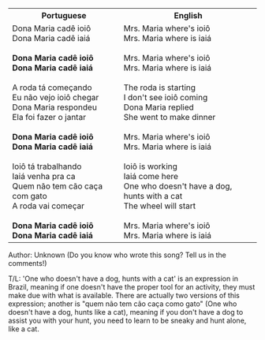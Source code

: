 <table class="capoeira-table">
    <tr class="header-row">
        <th>Portuguese</th>
        <th>English</th>
    </tr>
    <tr>
        <td>Dona Maria cadê ioiô<br>Dona Maria cadê iaiá<br><br><strong>Dona Maria cadê ioiô<br>Dona Maria cadê iaiá</strong><br><br>A roda tá começando<br>Eu não vejo ioiô chegar<br>Dona Maria respondeu<br>Ela foi fazer o jantar<br><br><strong>Dona Maria cadê ioiô<br>Dona Maria cadê iaiá</strong><br><br>Ioiô tá trabalhando<br>Iaiá venha pra ca<br>Quem não tem cão caça com gato<br>A roda vai começar<br><br><strong>Dona Maria cadê ioiô<br>Dona Maria cadê iaiá</strong></td>
        <td>Mrs. Maria where's ioiô<br>Mrs. Maria where is iaiá<br><br>Mrs. Maria where's ioiô<br>Mrs. Maria where is iaiá<br><br>The roda is starting<br>I don't see ioiô coming<br>Dona Maria replied<br>She went to make dinner<br><br>Mrs. Maria where's ioiô<br>Mrs. Maria where is iaiá<br><br>Ioiô is working<br>Iaiá come here<br>One who doesn't have a dog, hunts with a cat<br>The wheel will start<br><br>Mrs. Maria where's ioiô<br>Mrs. Maria where is iaiá</td>
    </tr>
</table>

<figcaption>
Author: Unknown (Do you know who wrote this song? Tell us in the comments!)

T/L: 'One who doesn't have a dog, hunts with a cat' is an expression in Brazil, meaning if one doesn't have the proper tool for an activity, they must make due with what is available. There are actually two versions of this expression; another is "quem não tem cão caça como gato" (One who doesn't have a dog, hunts like a cat), meaning if you don't have a dog to assist you with your hunt, you need to learn to be sneaky and hunt alone, like a cat.
</figcaption>